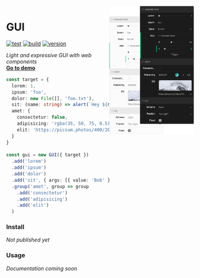 <img alt="Preview" src="preview.png" align="right" width="45%">

# GUI

[![test](https://github.com/juliendargelos/gui/workflows/test/badge.svg?branch=master)](https://github.com/juliendargelos/gui/actions?workflow=test)
[![build](https://github.com/juliendargelos/gui/workflows/build/badge.svg?branch=master)](https://github.com/juliendargelos/gui/actions?workflow=build)
[![version](https://img.shields.io/github/package-json/v/juliendargelos/gui)](https://github.com/juliendargelos/gui)

*Light and expressive GUI with web components*<br>
**[Go to demo](https://juliendargelos.com/gui)**

```typescript
const target = {
  lorem: 1,
  ipsum: 'foo',
  dolor: new File([], 'foo.txt'),
  sit: (name: string) => alert(`Hey ${name}`),
  amet: {
    consectetur: false,
    adipisicing: 'rgba(35, 50, 75, 0.5)',
    elit: 'https://picsum.photos/400/200.jpg'
  }
}

const gui = new GUI({ target })
  .add('lorem')
  .add('ipsum')
  .add('dolor')
  .add('sit', { args: [{ value: 'Bob' }] })
  .group('amet', group => group
    .add('consectetur')
    .add('adipisicing')
    .add('elit')
  )
```

### Install

*Not published yet*

<!--
```bash
npm install @juliendargelos/gui --save
```

```bash
yarn add @juliendargelos/gui
```
!-->

### Usage

*Documentation coming soon*
